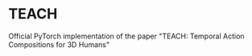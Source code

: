 # TEACH
Official PyTorch implementation of the paper "TEACH: Temporal Action Compositions for 3D Humans" 
